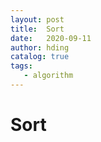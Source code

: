 ```yaml
---
layout: post
title:  Sort
date:   2020-09-11
author: hding
catalog: true
tags:
   - algorithm
---
```

# Sort

